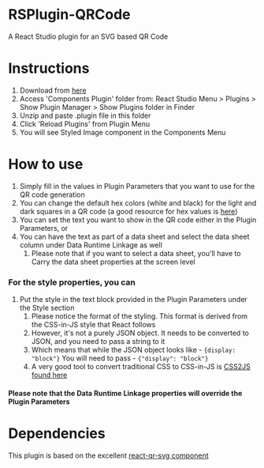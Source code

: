 # RSPlugin-QRCode
A React Studio plugin for an SVG based QR Code

# Instructions
1. Download from [here](https://github.com/automediaAI/RSPlugin-styled-image/releases/download/v1.0/styled-image.plugin.zip)
2. Access 'Components Plugin' folder from: React Studio Menu > Plugins > Show Plugin Manager > Show Plugins folder in Finder
3. Unzip and paste .plugin file in this folder
4. Click 'Reload Plugins' from Plugin Menu
5. You will see Styled Image component in the Components Menu

# How to use
1. Simply fill in the values in Plugin Parameters that you want to use for the QR code generation
2. You can change the default hex colors (white and black) for the light and dark squares in a QR code (a good resource for hex values is [here](https://www.color-hex.com/color/ffffff))
3. You can set the text you want to show in the QR code either in the Plugin Parameters, or
3. You can have the text as part of a data sheet and select the data sheet column under Data Runtime Linkage as well
	1. Please note that if you want to select a data sheet, you'll have to Carry the data sheet properties at the screen level

### For the style properties, you can
1. Put the style in the text block provided in the Plugin Parameters under the Style section
	1. Please notice the format of the styling. This format is derived from the CSS-in-JS style that React follows
	2. However, it's not a purely JSON object. It needs to be converted to JSON, and you need to pass a string to it
	3. Which means that while the JSON object looks like -
		```{display: "block"}```
	   You will need to pass -
	    ```{"display": "block"}```
	4. A very good tool to convert traditional CSS to CSS-in-JS is [CSS2JS found here](https://css2js.dotenv.dev/)

#### Please note that the Data Runtime Linkage properties will override the Plugin Parameters

# Dependencies
This plugin is based on the excellent [react-qr-svg component](https://www.npmjs.com/package/react-qr-svg)
